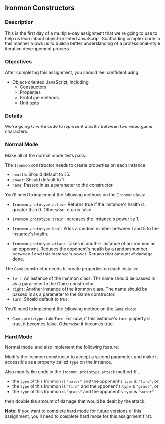 ## Ironmon Constructors

### Description

This is the first day of a multiple-day assignment that we're going to use to help us learn about object-oriented JavaScript. Scaffolding complex code in this manner allows us to build a better understanding of a professional-style iterative developement process.

### Objectives

After completing this assignment, you should feel confident using:

* Object-oriented JavaScript, including
    * Constructors
    * Properties
    * Prototype methods
    * Unit tests

### Details

We're going to write code to represent a battle between two video game characters.

### Normal Mode

Make all of the normal mode tests pass. 

The `Ironmon` constructor needs to create properties on each instance.

* `health`: Should default to 25.
* `power`: Should default to 1.
* `name`: Passed in as a parameter to the constructor.

You'll need to implement the following methods on the `Ironmon` class:

* `Ironmon.prototype.active`: Returns true if the instance's health is greater than 0. Otherwise returns false.

* `Ironmon.prototype.train`: Increases the instance's power by 1.

* `Ironmon.prototype.heal`: Adds a random number between 1 and 5 to the instance's health.

* `Ironmon.prototype.attack`: Takes in another instance of an Ironmon as an opponent. Reduces the opponent's health by a random number between 1 and this instance's power. Returns that amount of damage done.

The `Game` constructor needs to create properties on each instance.

* `left`: An instance of the Ironmon class. The name should be passed in as a parameter to the Game constructor.
* `right`: Another instance of the Ironmon class. The name should be passed in as a parameter to the Game constructor.
* `turn`: Should default to true.

You'll need to implement the following method on the `Game` class:

* `Game.prototype.takeTurn`: For now, if this instance's `turn` property is true, it becomes false. Otherwise it becomes true.

### Hard Mode

Normal mode, and also implement the following feature:

Modify the Ironmon constructor to accept a second parameter, and make it accessible as a property called `type` on the instance.

Also modify the code in the `Ironmon.prototype.attack` method. If...

* the `type` of this Ironmon is `"water"` and the opponent's `type` is `"fire"`, or
* the `type` of this Ironmon is `"fire"` and the opponent's `type` is `"grass"`, or
* the `type` of this Ironmon is `"grass"` and the opponent's `type` is `"water"`

then double the amount of damage that would be dealt by the attack.

**Note:** If you want to complete hard mode for future versions of this assignment, you'll need to complete hard mode for this assignment first.